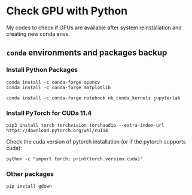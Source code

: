 # Check GPU with Python
My codes to check if GPUs are available after system reinstallation and creating new conda envs.

## `conda` environments and packages backup
### Install Python Packages
```
conda install -c conda-forge opencv
conda install -c conda-forge matplotlib

conda install -c conda-forge notebook nb_conda_kernels jupyterlab
```


### Install PyTorch for CUDa 11.4
```
pip3 install torch torchvision torchaudio --extra-index-url https://download.pytorch.org/whl/cu114
```
Check the cuda version of pytorch installation (or if the pytorch supports cuda):
```
python -c "import torch; print(torch.version.cuda)"
```

### Other packages
```
pip install gdown
```
